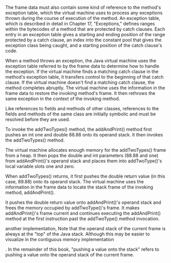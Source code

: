 The frame data must also contain some kind of reference to the method's exception table, which the virtual machine uses to process any exceptions thrown during the course of execution of the method. An exception table, which is described in detail in Chapter 17, "Exceptions," defines ranges within the bytecodes of a method that are protected by catch clauses. Each entry in an exception table gives a starting and ending position of the range protected by a catch clause, an index into the constant pool that gives the exception class being caught, and a starting position of the catch clause's code.

When a method throws an exception, the Java virtual machine uses the exception table referred to by the frame data to determine how to handle the exception. If the virtual machine finds a matching catch clause in the method's exception table, it transfers control to the beginning of that catch clause. If the virtual machine doesn't find a matching catch clause, the method completes abruptly. The virtual machine uses the information in the frame data to restore the invoking method's frame. It then rethrows the same exception in the context of the invoking method.

Like references to fields and methods of other classes, references to the fields and methods of the same class are initially symbolic and must be resolved before they are used.

To invoke the addTwoTypes() method, the addAndPrint() method first pushes an int one and double 88.88 onto its operand stack. It then invokes the addTwoTypes() method.

The virtual machine allocates enough memory for the addTwoTypes() frame from a heap. It then pops the double and int parameters (88.88 and one) from addAndPrint()'s operand stack and places them into addTwoType()'s local variable slots one and zero.

When addTwoTypes() returns, it first pushes the double return value (in this case, 89.88) onto its operand stack. The virtual machine uses the information in the frame data to locate the stack frame of the invoking method, addAndPrint().

It pushes the double return value onto addAndPrint()'s operand stack and frees the memory occupied by addTwoType()'s frame. It makes addAndPrint()'s frame current and continues executing the addAndPrint() method at the first instruction past the addTwoType() method invocation.

another implementation, Note that the operand stack of the current frame is always at the "top" of the Java stack. Although this may be easier to visualize in the contiguous memory implementation

. In the remainder of this book, "pushing a value onto the stack" refers to pushing a value onto the operand stack of the current frame.
